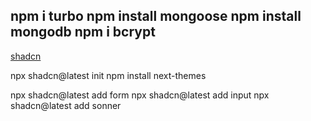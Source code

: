 npm i turbo
npm install mongoose
npm install mongodb
npm i bcrypt
--

[shadcn](https://ui.shadcn.com/docs/installation/next)

npx shadcn@latest init
npm install next-themes

npx shadcn@latest add form
npx shadcn@latest add input
npx shadcn@latest add sonner
